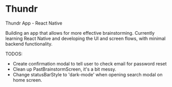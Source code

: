 # Thundr
Thundr App - React Native

Building an app that allows for more effective brainstorming. Currently learning React Native
and developing the UI and screen flows, with minimal backend functionality. 

TODOS:

- Create confirmation modal to tell user to check email for password reset
- Clean up PastBrainstormScreen, it's a bit messy.
- Change statusBarStyle to 'dark-mode' when opening search modal on home screen.
